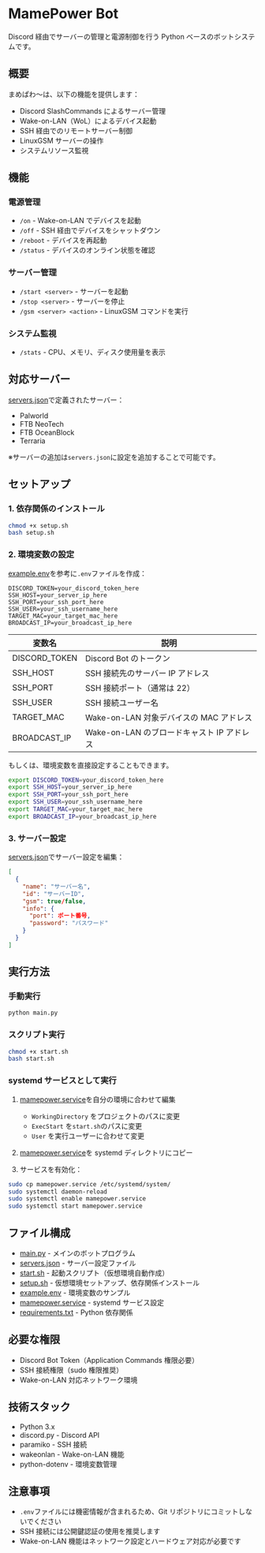 # MamePower Bot

Discord 経由でサーバーの管理と電源制御を行う Python ベースのボットシステムです。

## 概要

まめぱわ～は、以下の機能を提供します：

- Discord SlashCommands によるサーバー管理
- Wake-on-LAN（WoL）によるデバイス起動
- SSH 経由でのリモートサーバー制御
- LinuxGSM サーバーの操作
- システムリソース監視

## 機能

### 電源管理

- `/on` - Wake-on-LAN でデバイスを起動
- `/off` - SSH 経由でデバイスをシャットダウン
- `/reboot` - デバイスを再起動
- `/status` - デバイスのオンライン状態を確認

### サーバー管理

- `/start <server>` - サーバーを起動
- `/stop <server>` - サーバーを停止
- `/gsm <server> <action>` - LinuxGSM コマンドを実行

### システム監視

- `/stats` - CPU、メモリ、ディスク使用量を表示

## 対応サーバー

[servers.json](servers.json)で定義されたサーバー：

- Palworld
- FTB NeoTech
- FTB OceanBlock
- Terraria

※サーバーの追加は`servers.json`に設定を追加することで可能です。

## セットアップ

### 1. 依存関係のインストール

```bash
chmod +x setup.sh
bash setup.sh
```

### 2. 環境変数の設定

[example.env](example.env)を参考に`.env`ファイルを作成：

```env
DISCORD_TOKEN=your_discord_token_here
SSH_HOST=your_server_ip_here
SSH_PORT=your_ssh_port_here
SSH_USER=your_ssh_username_here
TARGET_MAC=your_target_mac_here
BROADCAST_IP=your_broadcast_ip_here
```

| 変数名        | 説明                                       |
| ------------- | ------------------------------------------ |
| DISCORD_TOKEN | Discord Bot のトークン                     |
| SSH_HOST      | SSH 接続先のサーバー IP アドレス           |
| SSH_PORT      | SSH 接続ポート（通常は 22）                |
| SSH_USER      | SSH 接続ユーザー名                         |
| TARGET_MAC    | Wake-on-LAN 対象デバイスの MAC アドレス    |
| BROADCAST_IP  | Wake-on-LAN のブロードキャスト IP アドレス |

もしくは、環境変数を直接設定することもできます。

```bash
export DISCORD_TOKEN=your_discord_token_here
export SSH_HOST=your_server_ip_here
export SSH_PORT=your_ssh_port_here
export SSH_USER=your_ssh_username_here
export TARGET_MAC=your_target_mac_here
export BROADCAST_IP=your_broadcast_ip_here
```

### 3. サーバー設定

[servers.json](servers.json)でサーバー設定を編集：

```json
[
  {
    "name": "サーバー名",
    "id": "サーバーID",
    "gsm": true/false,
    "info": {
      "port": ポート番号,
      "password": "パスワード"
    }
  }
]
```

## 実行方法

### 手動実行

```bash
python main.py
```

### スクリプト実行

```bash
chmod +x start.sh
bash start.sh
```

### systemd サービスとして実行

1. [mamepower.service](mamepower.service)を自分の環境に合わせて編集

   - `WorkingDirectory` をプロジェクトのパスに変更
   - `ExecStart` を`start.sh`のパスに変更
   - `User` を実行ユーザーに合わせて変更

2. [mamepower.service](mamepower.service)を systemd ディレクトリにコピー
3. サービスを有効化：

```bash
sudo cp mamepower.service /etc/systemd/system/
sudo systemctl daemon-reload
sudo systemctl enable mamepower.service
sudo systemctl start mamepower.service
```

## ファイル構成

- [main.py](main.py) - メインのボットプログラム
- [servers.json](servers.json) - サーバー設定ファイル
- [start.sh](start.sh) - 起動スクリプト（仮想環境自動作成）
- [setup.sh](setup.sh) - 仮想環境セットアップ、依存関係インストール
- [example.env](example.env) - 環境変数のサンプル
- [mamepower.service](mamepower.service) - systemd サービス設定
- [requirements.txt](requirements.txt) - Python 依存関係

## 必要な権限

- Discord Bot Token（Application Commands 権限必要）
- SSH 接続権限（sudo 権限推奨）
- Wake-on-LAN 対応ネットワーク環境

## 技術スタック

- Python 3.x
- discord.py - Discord API
- paramiko - SSH 接続
- wakeonlan - Wake-on-LAN 機能
- python-dotenv - 環境変数管理

## 注意事項

- `.env`ファイルには機密情報が含まれるため、Git リポジトリにコミットしないでください
- SSH 接続には公開鍵認証の使用を推奨します
- Wake-on-LAN 機能はネットワーク設定とハードウェア対応が必要です
